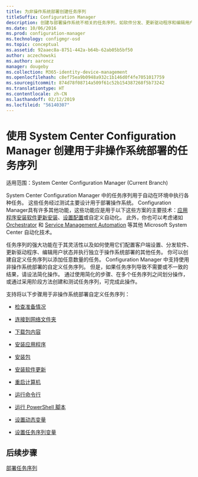 ```yaml
---
title: 为非操作系统部署创建任务序列
titleSuffix: Configuration Manager
description: 创建与部署操作系统不相关的任务序列，如软件分发、更新驱动程序和编辑用户状态等。
ms.date: 10/06/2016
ms.prod: configuration-manager
ms.technology: configmgr-osd
ms.topic: conceptual
ms.assetid: 92aaec8a-8751-442a-b64b-62ab05b5bf50
author: aczechowski
ms.author: aaroncz
manager: dougeby
ms.collection: M365-identity-device-management
ms.openlocfilehash: c8ef75ea9b0948a932c1b146d0f4fe7051017759
ms.sourcegitcommit: 874d78f08714a509f61c52b154387268f5b73242
ms.translationtype: HT
ms.contentlocale: zh-CN
ms.lasthandoff: 02/12/2019
ms.locfileid: "56140307"
---
```

# <a name="create-a-task-sequence-for-non-operating-system-deployments-with-system-center-configuration-manager"></a>使用 System Center Configuration Manager 创建用于非操作系统部署的任务序列

适用范围：System Center Configuration Manager (Current Branch)

System Center Configuration Manager 中的任务序列用于自动在环境中执行各种任务。 这些任务经过测试主要设计用于部署操作系统。  Configuration Manager具有许多其他功能，这些功能应是用于以下这些方案的主要技术：[应用程序安装](../../apps/understand/introduction-to-application-management.md)[软件更新安装](../../sum/understand/software-updates-introduction.md)、[设置配置](../../compliance/understand/ensure-device-compliance.md)或自定义自动化。 此外，你也可以考虑诸如 [Orchestrator](https://technet.microsoft.com/library/hh237242.aspx) 和 [Service Management Automation](https://technet.microsoft.com/library/dn469260.aspx) 等其他 Microsoft System Center 自动化技术。  

任务序列的强大功能在于其灵活性以及如何使用它们配置客户端设置、分发软件、更新驱动程序、编辑用户状态并执行独立于操作系统部署的其他任务。 你可以创建自定义任务序列以添加任意数量的任务。 Configuration Manager 中支持使用非操作系统部署的自定义任务序列。 但是，如果任务序列导致不需要或不一致的结果，请设法简化操作。 通过使用简化的步骤、在多个任务序列之间划分操作，或通过采用阶段方法创建和测试任务序列，可完成此操作。

 支持将以下步骤用于非操作系统部署自定义任务序列：  

-   [检查准备情况](../understand/task-sequence-steps.md#BKMK_CheckReadiness)  

-   [连接到网络文件夹](../understand/task-sequence-steps.md#BKMK_ConnectToNetworkFolder)  

-   [下载包内容](../understand/task-sequence-steps.md#BKMK_DownloadPackageContent)  

-   [安装应用程序](../understand/task-sequence-steps.md#BKMK_InstallApplication)  

-   [安装包](../understand/task-sequence-steps.md#BKMK_InstallPackage)  

-   [安装软件更新](../understand/task-sequence-steps.md#BKMK_InstallSoftwareUpdates)  

-   [重启计算机](../understand/task-sequence-steps.md#BKMK_RestartComputer)   

-   [运行命令行](../understand/task-sequence-steps.md#BKMK_RunCommandLine)  

-   [运行 PowerShell 脚本](../understand/task-sequence-steps.md#BKMK_RunPowerShellScript)  

-   [设置动态变量](../understand/task-sequence-steps.md#BKMK_SetDynamicVariables)  

-   [设置任务序列变量](../understand/task-sequence-steps.md#BKMK_SetTaskSequenceVariable)  

## <a name="next-steps"></a>后续步骤 
[部署任务序列](manage-task-sequences-to-automate-tasks.md#BKMK_DeployTS)
